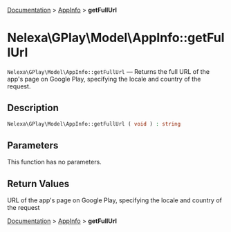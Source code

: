 [Documentation](../../README.md) > [AppInfo](README.md) > **getFullUrl**

# Nelexa\GPlay\Model\AppInfo::getFullUrl
`Nelexa\GPlay\Model\AppInfo::getFullUrl` — Returns the full URL of the app's page on Google Play, specifying the locale and country of the request.

## Description
```php
Nelexa\GPlay\Model\AppInfo::getFullUrl ( void ) : string
```

## Parameters
This function has no parameters.

## Return Values
URL of the app's page on Google Play, specifying the
locale and country of the request

[Documentation](../../README.md) > [AppInfo](README.md) > **getFullUrl**
